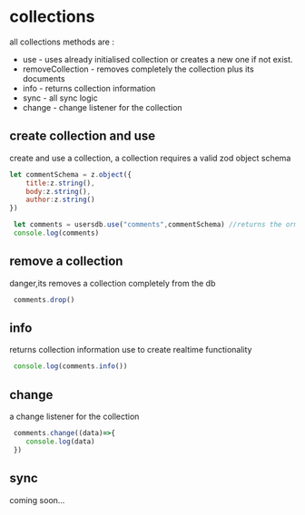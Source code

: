 # collections
all collections methods are :
* use - uses already initialised collection or creates a new one if not exist.
* removeCollection - removes completely the collection plus its documents
* info - returns collection information
* sync - all sync logic
* change - change listener for the collection

## create collection and use
create and use a collection,
a collection requires a  valid zod object schema

```js
let commentSchema = z.object({
    title:z.string(),
    body:z.string(),
    author:z.string()
})

 let comments = usersdb.use("comments",commentSchema) //returns the orm here
 console.log(comments)
```
## remove a collection
danger,its removes a collection completely from the db

```js
 comments.drop()
```
## info
returns collection information
use to create realtime functionality
```js
 console.log(comments.info())
```
## change
a change listener for the collection
```js
 comments.change((data)=>{
    console.log(data)
 })
```
## sync
coming soon...


